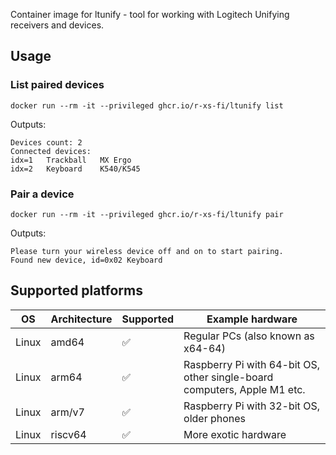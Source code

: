 Container image for ltunify - tool for working with Logitech Unifying receivers and devices.

## Usage

### List paired devices

```shell
docker run --rm -it --privileged ghcr.io/r-xs-fi/ltunify list
```

Outputs:
```console
Devices count: 2
Connected devices:
idx=1	Trackball	MX Ergo
idx=2	Keyboard	K540/K545
```
### Pair a device

```shell
docker run --rm -it --privileged ghcr.io/r-xs-fi/ltunify pair
```

Outputs:
```console
Please turn your wireless device off and on to start pairing.
Found new device, id=0x02 Keyboard
```

## Supported platforms


| OS    | Architecture  | Supported | Example hardware |
|-------|---------------|-----------|-------------|
| Linux | amd64 | ✅       | Regular PCs (also known as x64-64) |
| Linux | arm64 | ✅       | Raspberry Pi with 64-bit OS, other single-board computers, Apple M1 etc. |
| Linux | arm/v7 | ✅       | Raspberry Pi with 32-bit OS, older phones |
| Linux | riscv64 | ✅       | More exotic hardware |